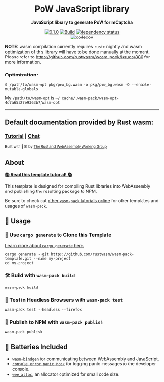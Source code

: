 <div align="center">

  <h1>PoW JavaScript library</h1>

<strong>JavaScript library to generate PoW for mCaptcha</strong>

[![0.1.0](https://img.shields.io/badge/Rust_docs-master-dea584)](https://mcaptcha.github.io/pow_wasm/pow_wasm/index.html)
[![Build](https://github.com/mCaptcha/pow_wasm/actions/workflows/linux.yml/badge.svg)](https://github.com/mCaptcha/pow_wasm/actions/workflows/linux.yml)
[![dependency status](https://deps.rs/repo/github/mCaptcha/pow_wasm/status.svg)](https://deps.rs/repo/github/mCaptcha/pow_wasm)
<br />
[![codecov](https://codecov.io/gh/mCaptcha/pow_wasm/branch/master/graph/badge.svg)](https://codecov.io/gh/mCaptcha/pow_wasm)

</div>

**NOTE:** wasm compilation currently requires `rustc` nightly and
wasm optimization of this library will have to be done manually at the
moment. Please refer to https://github.com/rustwasm/wasm-pack/issues/886
for more information.

### Optimization:

```
$ /path/to/wasm-opt pkg/pow_bg.wasm -o pkg/pow_bg.wasm -O --enable-mutable-globals
```

My `/path/to/wasm-opt` is `~/.cache/.wasm-pack/wasm-opt-4d7a65327e9363b7/wasm-opt`

---

<h2>  Default documentation provided by Rust wasm: </h2>

  <h3>
    <a href="https://rustwasm.github.io/docs/wasm-pack/tutorials/npm-browser-packages/index.html">Tutorial</a>
    <span> | </span>
    <a href="https://discordapp.com/channels/442252698964721669/443151097398296587">Chat</a>
  </h3>

<sub>Built with 🦀🕸 by <a href="https://rustwasm.github.io/">The Rust and WebAssembly Working Group</a></sub>

</div>

## About

[**📚 Read this template tutorial! 📚**][template-docs]

This template is designed for compiling Rust libraries into WebAssembly and
publishing the resulting package to NPM.

Be sure to check out [other `wasm-pack` tutorials online][tutorials] for other
templates and usages of `wasm-pack`.

[tutorials]: https://rustwasm.github.io/docs/wasm-pack/tutorials/index.html
[template-docs]: https://rustwasm.github.io/docs/wasm-pack/tutorials/npm-browser-packages/index.html

## 🚴 Usage

### 🐑 Use `cargo generate` to Clone this Template

[Learn more about `cargo generate` here.](https://github.com/ashleygwilliams/cargo-generate)

```
cargo generate --git https://github.com/rustwasm/wasm-pack-template.git --name my-project
cd my-project
```

### 🛠️ Build with `wasm-pack build`

```
wasm-pack build
```

### 🔬 Test in Headless Browsers with `wasm-pack test`

```
wasm-pack test --headless --firefox
```

### 🎁 Publish to NPM with `wasm-pack publish`

```
wasm-pack publish
```

## 🔋 Batteries Included

- [`wasm-bindgen`](https://github.com/rustwasm/wasm-bindgen) for communicating
  between WebAssembly and JavaScript.
- [`console_error_panic_hook`](https://github.com/rustwasm/console_error_panic_hook)
  for logging panic messages to the developer console.
- [`wee_alloc`](https://github.com/rustwasm/wee_alloc), an allocator optimized
  for small code size.
